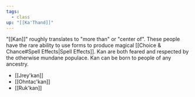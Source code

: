 ```yaml
---
tags:
  - class
up: "[[Ka'Thand]]"
---
```

"[[Kan]]" roughly translates to "more than" or "center of". These people have the rare ability to use forms to produce magical [[Choice & Chance#Spell Effects|Spell Effects]]. Kan are both feared and respected by the otherwise mundane populace. Kan can be born to people of any ancestry. 

- [[Jrey'kan]] 
- [[Ohntac'kan]] 
- [[Ruk'kan]] 